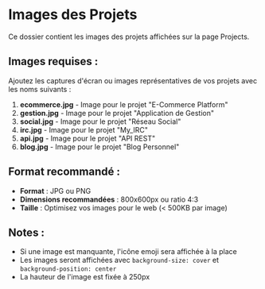 # Images des Projets

Ce dossier contient les images des projets affichées sur la page Projects.

## Images requises :

Ajoutez les captures d'écran ou images représentatives de vos projets avec les noms suivants :

1. **ecommerce.jpg** - Image pour le projet "E-Commerce Platform"
2. **gestion.jpg** - Image pour le projet "Application de Gestion"
3. **social.jpg** - Image pour le projet "Réseau Social"
4. **irc.jpg** - Image pour le projet "My_IRC"
5. **api.jpg** - Image pour le projet "API REST"
6. **blog.jpg** - Image pour le projet "Blog Personnel"

## Format recommandé :

- **Format** : JPG ou PNG
- **Dimensions recommandées** : 800x600px ou ratio 4:3
- **Taille** : Optimisez vos images pour le web (< 500KB par image)

## Notes :

- Si une image est manquante, l'icône emoji sera affichée à la place
- Les images seront affichées avec `background-size: cover` et `background-position: center`
- La hauteur de l'image est fixée à 250px
